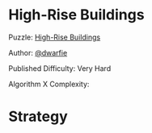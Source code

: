 # High-Rise Buildings

Puzzle: [High-Rise Buildings](https://www.codingame.com/training/expert/high-rise-buildings)

Author: [@dwarfie](https://www.codingame.com/profile/2ad5cc4919ed368f16de4aecd570e21e477551)

Published Difficulty: Very Hard

Algorithm X Complexity:

# Strategy
